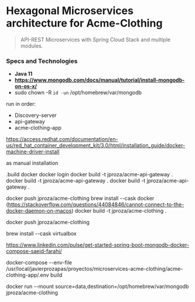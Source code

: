 # Hexagonal Microservices architecture for Acme-Clothing

> API-REST Microservices with Spring Cloud Stack and  multiple modules.

### Specs and Technologies

- **Java 11**
- **https://www.mongodb.com/docs/manual/tutorial/install-mongodb-on-os-x/**
- sudo chown -R `id -un` /opt/homebrew/var/mongodb


run in order:
 - Discovery-server
 - api-gateway
 - acme-clothing-app


https://access.redhat.com/documentation/en-us/red_hat_container_development_kit/3.0/html/installation_guide/docker-machine-driver-install

as manual installation

.build
docker
docker login
docker build -t jproza/acme-api-gateway .
docker build -t jproza/acme-api-gateway .
docker build -t jproza/acme-api-gateway .

docker push jproza/acme-clothing
brew install --cask docker
(https://stackoverflow.com/questions/44084846/cannot-connect-to-the-docker-daemon-on-macos)
docker build -t jproza/acme-clothing .

docker push jproza/acme-clothing


brew install --cask virtualbox

https://www.linkedin.com/pulse/get-started-spring-boot-mongodb-docker-compose-saeid-farahi/

docker-compose --env-file /usr/local/javierprozapas/proyectos/microservices-acme-clothing/acme-clothing-app/.env build

docker run --mount source=data,destination=/opt/homebrew/var/mongodb jproza/acme-clothing
